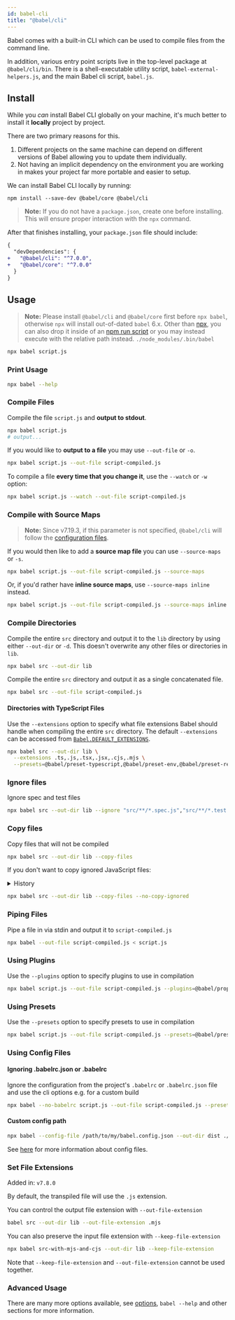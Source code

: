 ```yaml
---
id: babel-cli
title: "@babel/cli"
---
```


Babel comes with a built-in CLI which can be used to compile files from the command line.

In addition, various entry point scripts live in the top-level package at `@babel/cli/bin`. There is a shell-executable utility script, `babel-external-helpers.js`, and the main Babel cli script, `babel.js`.

## Install

While you _can_ install Babel CLI globally on your machine, it's much better
to install it **locally** project by project.

There are two primary reasons for this.

1. Different projects on the same machine can depend on different versions of
   Babel allowing you to update them individually.
2. Not having an implicit dependency on the environment you are working in
   makes your project far more portable and easier to setup.

We can install Babel CLI locally by running:

```shell npm2yarn
npm install --save-dev @babel/core @babel/cli
```

> **Note:** If you do not have a `package.json`, create one before installing. This will ensure proper interaction with the `npx` command.

After that finishes installing, your `package.json` file should include:

```diff
{
  "devDependencies": {
+   "@babel/cli": "^7.0.0",
+   "@babel/core": "^7.0.0"
  }
}
```

## Usage

> **Note:** Please install `@babel/cli` and `@babel/core` first before `npx babel`, otherwise `npx` will install out-of-dated `babel` 6.x. Other than [npx](https://medium.com/@maybekatz/introducing-npx-an-npm-package-runner-55f7d4bd282b), you can also drop it inside of an [npm run script](https://docs.npmjs.com/cli/run-script) or you may instead execute with the relative path instead. `./node_modules/.bin/babel`

```sh title="Shell"
npx babel script.js
```

### Print Usage

```sh title="Shell"
npx babel --help
```

### Compile Files

Compile the file `script.js` and **output to stdout**.

```sh title="Shell"
npx babel script.js
# output...
```

If you would like to **output to a file** you may use `--out-file` or `-o`.

```sh title="Shell"
npx babel script.js --out-file script-compiled.js
```

To compile a file **every time that you change it**, use the `--watch` or `-w` option:

```sh title="Shell"
npx babel script.js --watch --out-file script-compiled.js
```

### Compile with Source Maps

> **Note:** Since v7.19.3, if this parameter is not specified, `@babel/cli` will follow the [configuration files](https://babeljs.io/docs/en/config-files).

If you would then like to add a **source map file** you can use
`--source-maps` or `-s`.

```sh title="Shell"
npx babel script.js --out-file script-compiled.js --source-maps
```

Or, if you'd rather have **inline source maps**, use `--source-maps inline` instead.

```sh title="Shell"
npx babel script.js --out-file script-compiled.js --source-maps inline
```

### Compile Directories

Compile the entire `src` directory and output it to the `lib` directory by using either `--out-dir` or `-d`. This doesn't overwrite any other files or directories in `lib`.

```sh title="Shell"
npx babel src --out-dir lib
```

Compile the entire `src` directory and output it as a single concatenated file.

```sh title="Shell"
npx babel src --out-file script-compiled.js
```

#### Directories with TypeScript Files

Use the `--extensions` option to specify what file extensions Babel should handle when compiling the entire `src` directory. The default `--extensions` can be accessed from [`Babel.DEFAULT_EXTENSIONS`](./core.md#default_extensions).

```sh title="Shell"
npx babel src --out-dir lib \
  --extensions .ts,.js,.tsx,.jsx,.cjs,.mjs \
  --presets=@babel/preset-typescript,@babel/preset-env,@babel/preset-react
```

### Ignore files

Ignore spec and test files

```sh title="Shell"
npx babel src --out-dir lib --ignore "src/**/*.spec.js","src/**/*.test.js"
```

### Copy files

Copy files that will not be compiled

```sh title="Shell"
npx babel src --out-dir lib --copy-files
```

If you don't want to copy ignored JavaScript files:

<details>
  <summary>History</summary>

| Version | Changes |
| --- | --- |
| v7.8.0 | Added `--copy-ignored` |
| v7.8.4 | Change `copyeIgnored` option default to `true`, it can be disabled by `--no-copy-ignored` |
</details>

```sh title="Shell"
npx babel src --out-dir lib --copy-files --no-copy-ignored
```

### Piping Files

Pipe a file in via stdin and output it to `script-compiled.js`

```sh title="Shell"
npx babel --out-file script-compiled.js < script.js
```

### Using Plugins

Use the `--plugins` option to specify plugins to use in compilation

```sh title="Shell"
npx babel script.js --out-file script-compiled.js --plugins=@babel/proposal-class-properties,@babel/transform-modules-amd
```

### Using Presets

Use the `--presets` option to specify presets to use in compilation

```sh title="Shell"
npx babel script.js --out-file script-compiled.js --presets=@babel/preset-env,@babel/flow
```

### Using Config Files

#### Ignoring .babelrc.json or .babelrc

Ignore the configuration from the project's `.babelrc` or `.babelrc.json` file and use the cli options e.g. for a custom build

```sh title="Shell"
npx babel --no-babelrc script.js --out-file script-compiled.js --presets=@babel/preset-env,@babel/preset-react
```

#### Custom config path

```sh title="Shell"
npx babel --config-file /path/to/my/babel.config.json --out-dir dist ./src
```

See [here](./config-files.md) for more information about config files.

### Set File Extensions

Added in: `v7.8.0`

By default, the transpiled file will use the `.js` extension.

You can control the output file extension with `--out-file-extension`

```sh title="Shell"
babel src --out-dir lib --out-file-extension .mjs
```

You can also preserve the input file extension with `--keep-file-extension`

```sh title="Shell"
npx babel src-with-mjs-and-cjs --out-dir lib --keep-file-extension
```

Note that `--keep-file-extension` and `--out-file-extension` cannot be used together.

### Advanced Usage

There are many more options available, see [options](options.md), `babel --help` and other sections for more information.
